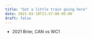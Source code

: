 ```yaml
---
title: "Got a little train going here"
date: 2021-03-10T21:57:00-05:00
draft: false
---
```

- 2021 Brier, CAN vs WC1